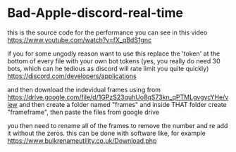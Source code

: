 # Bad-Apple-discord-real-time
this is the source code for the performance you can see in this video https://www.youtube.com/watch?v=fX_qBdS1gnc

if you for some ungodly reason want to use this replace the 'token' at the bottom of every file with your own bot tokens (yes, you really do need 30 bots, which can he tedious as discord will rate limit you quite quickly)
https://discord.com/developers/applications

and then download the indevidual frames using from https://drive.google.com/file/d/1GPzS23quhUo8qS73kn_qPTMLgvgycYHe/view and then create a folder named "frames" and inside THAT folder create "frameframe", then paste the files from google drive

you then need to rename all of the frames to remove the number and re add it without the zeros. this can be done with software like, for example https://www.bulkrenameutility.co.uk/Download.php
